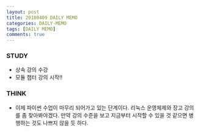 ```yaml
---
layout: post
title: 20180409 DAILY MEMO
categories: DAILY-MEMO
tags: [DAILY MEMO]
comments: true
---
```


### STUDY
-  상속 강의 수강
-  모듈 챕터 강의 시작!!


### THINK

- 이제 파이썬 수업이 마무리 되어가고 있는 단계이다. 리눅스 운영체제와 장고 강의를 좀 찾아봐야겠다. 만약 강의 수준을 보고 지금부터 시작할 수 있을 것 같으면 병행하는 것도 나쁘지 않을 듯 하다.